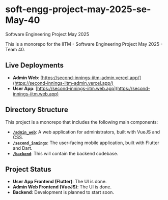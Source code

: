 # soft-engg-project-may-2025-se-May-40

Software Engineering Project May 2025

This is a monorepo for the IITM - Software Engineering Project May 2025 - Team 40.

## Live Deployments

-   **Admin Web**: [https://second-innings-iitm-admin.vercel.app/](https://second-innings-iitm-admin.vercel.app/)
-   **User App**: [https://second-innings-iitm.web.app](https://second-innings-iitm.web.app)

## Directory Structure

This project is a monorepo that includes the following main components:

-   **[`/admin_web`](./admin_web/README.md)**: A web application for administrators, built with VueJS and CSS.
-   **[`/second_innings`](./second_innings/README.md)**: The user-facing mobile application, built with Flutter and Dart.
-   **[`/backend`](./backend/README.md)**: This will contain the backend codebase.

## Project Status

-   **User App Frontend (Flutter)**: The UI is done.
-   **Admin Web Frontend (VueJS)**: The UI is done.
-   **Backend**: Development is planned to start soon.
